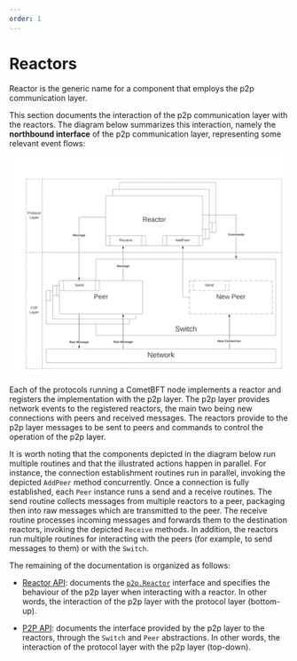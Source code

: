 ```yaml
---
order: 1
---
```


# Reactors

Reactor is the generic name for a component that employs the p2p communication layer.

This section documents the interaction of the p2p communication layer with the
reactors.
The diagram below summarizes this interaction, namely the **northbound interface**
of the p2p communication layer, representing some relevant event flows:

<img src="../images/p2p-reactors.png" style="background-color: white">

Each of the protocols running a CometBFT node implements a reactor and registers
the implementation with the p2p layer.
The p2p layer provides network events to the registered reactors, the main
two being new connections with peers and received messages.
The reactors provide to the p2p layer messages to be sent to
peers and commands to control the operation of the p2p layer.

It is worth noting that the components depicted in the diagram below run
multiple routines and that the illustrated actions happen in parallel.
For instance, the connection establishment routines run in parallel, invoking
the depicted `AddPeer` method concurrently.
Once a connection is fully established, each `Peer` instance runs a send and a
receive routines.
The send routine collects messages from multiple reactors to a peer, packaging
then into raw messages which are transmitted to the peer.
The receive routine processes incoming messages and forwards them to the
destination reactors, invoking the depicted `Receive` methods.
In addition, the reactors run multiple routines for interacting
with the peers (for example, to send messages to them) or with the `Switch`.

The remaining of the documentation is organized as follows:

- [Reactor API](./reactor.md): documents the [`p2p.Reactor`][reactor-interface]
  interface and specifies the behaviour of the p2p layer when interacting with
  a reactor.
  In other words, the interaction of the p2p layer with the protocol layer (bottom-up).

- [P2P API](./p2p-api.md): documents the interface provided by the p2p
  layer to the reactors, through the `Switch` and `Peer` abstractions.
  In other words, the interaction of the protocol layer with the p2p layer (top-down).

[reactor-interface]: https://github.com/airchains-network/wasmbft/blob/v0.38.x/p2p/base_reactor.go
